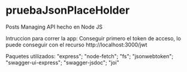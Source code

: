 # pruebaJsonPlaceHolder
Posts Managing API hecho en Node JS

Intruccion para correr la app:
Conseguir primero el token de acceso, lo puede conseguir con el recurso http://localhost:3000/jwt

Paquetes utilizados:
"express";
"node-fetch";
"fs";
"jsonwebtoken";
"swagger-ui-express";
"swagger-jsdoc";
"joi"



